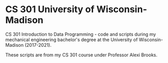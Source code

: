 # CS 301 University of Wisconsin-Madison

CS 301 Introduction to Data Programming - code and scripts during my mechanical engineering bachelor's degree at the University of Wisconsin-Madison (2017-2021).

These scripts are from my CS 301 course under Professor Alexi Brooks.
